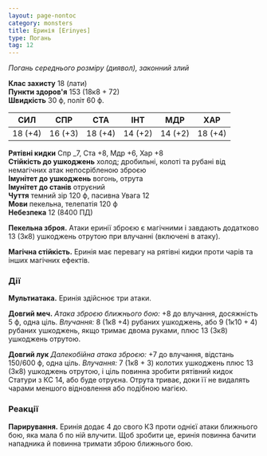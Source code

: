 ```yaml
---
layout: page-nontoc
category: monsters
title: Еринія [Erinyes]
type: Погань
tag: 12
---
```


_Погань середнього розміру (диявол), законний злий_  

**Клас захисту** 18 (лати)    
**Пункти здоров'я** 153 (18к8 + 72)    
**Швидкість** 30 ф, політ 60 ф.  

| СИЛ     | СПР     | СТА     | ІНТ     | МДР     | ХАР     |
| ------- | ------- | ------- | ------- | ------- | ------- |
| 18 (+4) | 16 (+3) | 18 (+4) | 14 (+2) | 14 (+2) | 18 (+4) |

**Рятівні кидки** Спр _7, Ста +8, Мдр +6, Хар +8    
**Стійкість до ушкоджень** холод; дробильні, колоті та рубані від немагічних атак непосрібленою зброєю    
**Імунітет до ушкоджень** вогонь, отрута    
**Імунітет до станів** отруєний    
**Чуття** темний зір 120 ф, пасивна Увага 12    
**Мови** пекельна, телепатія 120 ф    
**Небезпека** 12 (8400 ПД)  

**Пекельна зброя.** Атаки еринії зброєю є магічними і завдають додатково 13 (3к8) ушкоджень отрутою при влучанні (включені в атаку).    

**Магічна стійкість.** Еринія має перевагу на рятівні кидки проти чарів та інших магічних ефектів.

### Дії
**Мультиатака.** Еринія здійснює три атаки.    

**Довгий меч.** _Атака зброєю ближнього бою:_ +8 до влучання, досяжність 5 ф, одна ціль. _Влучання:_ 8 (1к8 +4) рубаних ушкоджень, або 9 (1к10 + 4) рубаних ушкоджень, якщо тримає двома руками, плюс 13 (3к8) ушкоджень отрутою.    

**Довгий лук** _Далекобійна атака зброєю:_ +7 до влучання, відстань 150/600 ф, одна ціль. _Влучання:_ 7 (1к8 + 3) колотих ушкоджень плюс 13 (3к8) ушкоджень отрутою, і ціль повинна зробити рятівний кидок Статури з КС 14, або буде отруєна. Отрута триває, доки її не видалять чарами меншого відновлення або подібною магією.

### Реакції
**Парирування.** Еринія додає 4 до свого КЗ проти однієї атаки ближнього бою, яка мала б по ній влучити. Щоб зробити це, еринія повинна бачити нападника й повинна тримати зброю ближнього бою.
